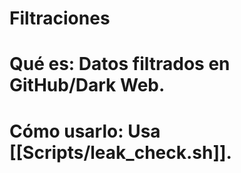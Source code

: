 # Filtraciones
# Qué es: Datos filtrados en GitHub/Dark Web.
# Cómo usarlo: Usa [[Scripts/leak_check.sh]].

